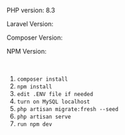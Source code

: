 <p>PHP version: 8.3</p>
<p>Laravel Version: </p>
<p>Composer Version: </p>
<p>NPM Version: </p>

<br>

1. <code>composer install</code>
2. <code>npm install</code>
3. <code>edit .ENV file if needed</code>
4. <code>turn on MySQL localhost</code>
4. <code>php artisan migrate:fresh --seed</code>
5. <code>php artisan serve</code>
6. <code>run npm dev</code>
